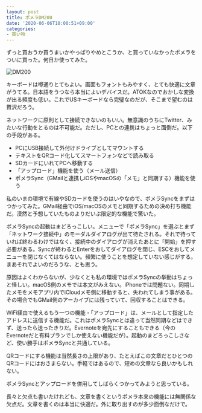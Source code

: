 ```yaml
---
layout: post
title: ポメラDM200
date: '2020-06-06T10:00:51+09:00'
categories:
- 買い物
---
```


ずっと買おうか買うまいかやっぱりやめとこうか、と買っていなかったポメラをついに買った。何日か使ってみた。

![DM200](/blog/images/pomera.jpg)

キーボードは噂通りとてもよい。画面もフォントもみやすく、とても快適に文章がうてる。日本語をうつなら本当によいデバイスだ。ATOKなのでおかしな変換が出る頻度も低い。これでUSキーボードなら完璧なのだが、そこまで望むのは贅沢だろう。

ネットワークに原則として接続できないのもいい。無意識のうちにTwitter、みたいな行動をとるのは不可能だ。ただし、PCとの連携はちょっと面倒だ。以下の手段がある。

* PCにUSB接続して外付けドライブとしてマウントする
* テキストをQRコード化してスマートフォンなどで読み取る
* SDカードにいれてPCへ移動する
* 「アップロード」機能を使う（メール送信）
* ポメラSync（GMailと連携しiOSやmacOSの「メモ」と同期する）機能を使う

私のいまの環境で有線やSDカードを使うのはいやなので、ポメラSyncをまずはつかってみた。GMail経由でiOS/macOSのメモと同期するための決め打ち機能だ。漠然と予想していたものよりだいぶ限定的な機能で驚いた。

ポメラSyncの起動はまどろっこしい。メニューで「ポメラSync」を選ぶとまず「ネットワーク接続中」のモーダルダイアログが出て待たされる。それで待っていれば終わるわけではなく、接続中のダイアログが消えたあとに「開始」を押す必要がある。Syncが終わるとEnterをおしてダイアログを閉じ、ESCをおしてメニューを閉じなくてはならない。頻繁に使うことを想定していない感じがする。まあそれでよいのだろうな、とも思う。

原因はよくわからないが、少なくとも私の環境ではポメラSyncの挙動はちょっと怪しい。macOS側のメモでは本文がみえない。iPhoneでは問題ない。同期したメモをメモアプリ内でiCloudメモ側に移動すると、失われてしまう事がある。その場合でもGMail側のアーカイブには残っていて、回収することはできる。

WiFi経由で使えるもう一つの機能・「アップロード」は、メールとして指定したアドレスに送信する機能だ。これはポメラSyncとは違って当然同期などはできず、送ったら送ったきりだ。Evernoteを宛先にすることもできる（今のEvernoteだと有料プランでしか使えない機能だが）。起動のまどろっこしさなど、使い勝手はポメラSyncと共通している。

QRコードにする機能は当然長さの上限があり、たとえばこの文章だとひとつのQRコードにはおさまらない。手軽ではあるので、短めの文章なら良いかもしれない。

ポメラSyncとアップロードを併用してしばらくつかってみようと思っている。

長々と欠点も書いたけれども、文章を書くというポメラ本来の機能には無関係な欠点だ。文章を書くのは本当に快適だ。外に取り出すのが多少面倒なだけで。
